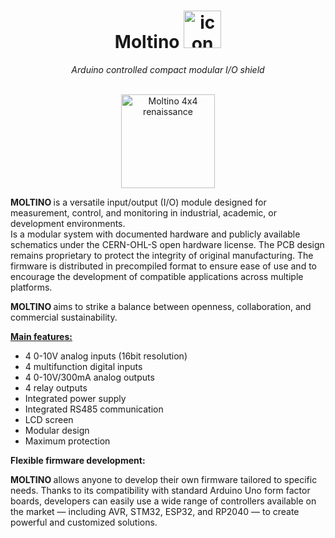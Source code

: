 <h1 align="center">Moltino <img src="https://github.com/athomas1967/Moltino/blob/main/images/icon.png" alt="icon" width="60"/></h1>
<div align="center"><I> Arduino controlled compact modular I/O shield </div></I><br>
<p align="center"><img src="https://github.com/athomas1967/Moltino/blob/main/images/IMG_.png" alt="Moltino 4x4 renaissance" width="150"/></p>
  
<p><b> MOLTINO </b> is a versatile input/output (I/O) module designed for measurement, control, and monitoring in industrial, academic, or development environments.<br>
Is a modular system with documented hardware and publicly available schematics under the CERN-OHL-S open hardware license.
The PCB design remains proprietary to protect the integrity of original manufacturing.
The firmware is distributed in precompiled format to ensure ease of use and to encourage the development of compatible applications across multiple platforms.</p>

<b> MOLTINO </b> aims to strike a balance between openness, collaboration, and commercial sustainability.</p>
<p><lh><u><b>Main features:</b></u></lh>
<ul><li>4 0-10V analog inputs (16bit resolution)
<li>4 multifunction digital inputs
<li>4 0-10V/300mA analog outputs
<li>4 relay outputs
<li>Integrated power supply</li>
<li>Integrated RS485 communication</li>
<li>LCD screen</li>
<li>Modular design</li>
<li>Maximum protection</li></ul></p>
<p><b>Flexible firmware development:</b></p>
<p><b> MOLTINO </b> allows anyone to develop their own firmware tailored to specific needs.
Thanks to its compatibility with standard Arduino Uno form factor boards, developers can easily use a wide range of controllers available on the market — including AVR, STM32, ESP32, and RP2040 — to create powerful and customized solutions.</p>

